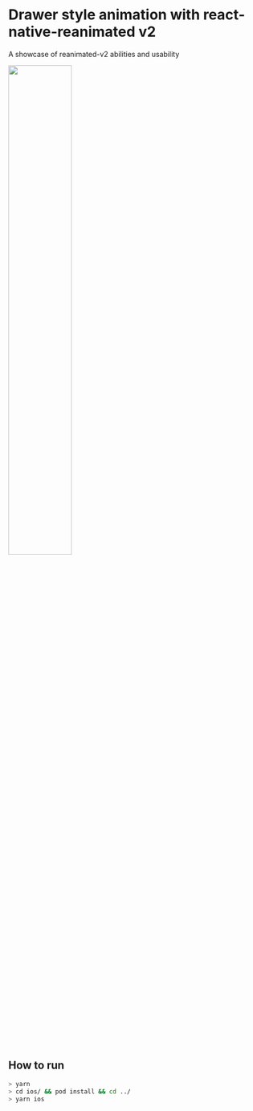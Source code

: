#  Drawer style animation with react-native-reanimated v2

A showcase of reanimated-v2 abilities and usability

<img src="https://user-images.githubusercontent.com/40486471/100883752-209b0300-34ca-11eb-9aa7-836d1be2d915.gif" width="50%"/>

##  How to run 


```bash
> yarn
> cd ios/ && pod install && cd ../
> yarn ios
```

